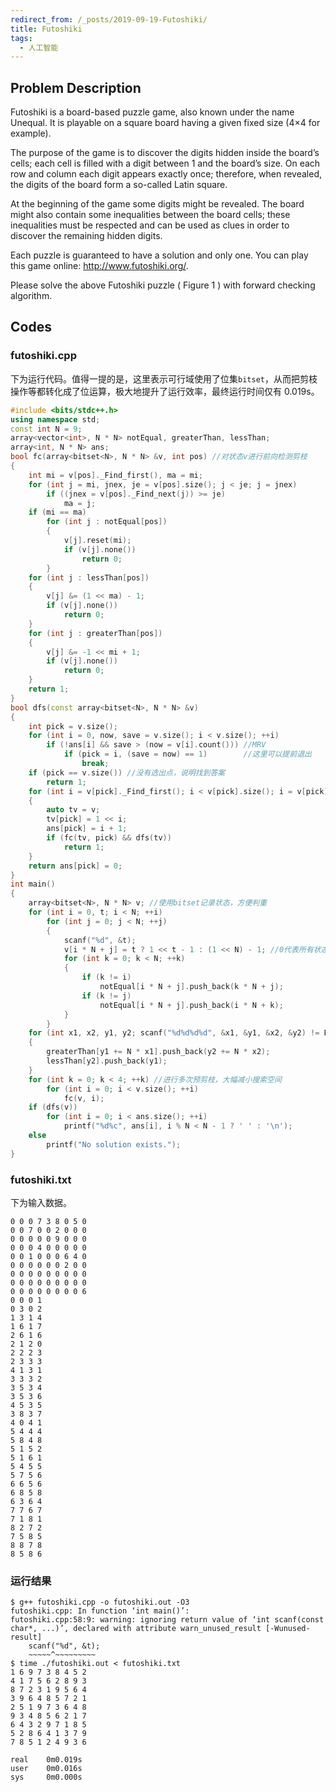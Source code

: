 ```yaml
---
redirect_from: /_posts/2019-09-19-Futoshiki/
title: Futoshiki
tags:
  - 人工智能
---
```


## Problem Description

Futoshiki is a board-based puzzle game, also known under the name Unequal. It is playable on a square board having a given fixed size (4×4 for example).

The purpose of the game is to discover the digits hidden inside the board’s cells; each cell is filled with a digit between 1 and the board’s size. On each row and column each digit appears exactly once; therefore, when revealed, the digits of the board form a so-called Latin square.

At the beginning of the game some digits might be revealed. The board might also contain some inequalities between the board cells; these inequalities must be respected and can be used as clues in order to discover the remaining hidden digits.

Each puzzle is guaranteed to have a solution and only one. You can play this game online: <http://www.futoshiki.org/>.

Please solve the above Futoshiki puzzle ( Figure 1 ) with forward checking algorithm.

## Codes

### futoshiki.cpp

下为运行代码。值得一提的是，这里表示可行域使用了位集`bitset`，从而把剪枝操作等都转化成了位运算，极大地提升了运行效率，最终运行时间仅有 0.019s。

```cpp
#include <bits/stdc++.h>
using namespace std;
const int N = 9;
array<vector<int>, N * N> notEqual, greaterThan, lessThan;
array<int, N * N> ans;
bool fc(array<bitset<N>, N * N> &v, int pos) //对状态v进行前向检测剪枝
{
	int mi = v[pos]._Find_first(), ma = mi;
	for (int j = mi, jnex, je = v[pos].size(); j < je; j = jnex)
		if ((jnex = v[pos]._Find_next(j)) >= je)
			ma = j;
	if (mi == ma)
		for (int j : notEqual[pos])
		{
			v[j].reset(mi);
			if (v[j].none())
				return 0;
		}
	for (int j : lessThan[pos])
	{
		v[j] &= (1 << ma) - 1;
		if (v[j].none())
			return 0;
	}
	for (int j : greaterThan[pos])
	{
		v[j] &= -1 << mi + 1;
		if (v[j].none())
			return 0;
	}
	return 1;
}
bool dfs(const array<bitset<N>, N * N> &v)
{
	int pick = v.size();
	for (int i = 0, now, save = v.size(); i < v.size(); ++i)
		if (!ans[i] && save > (now = v[i].count())) //MRV
			if (pick = i, (save = now) == 1)		//这里可以提前退出
				break;
	if (pick == v.size()) //没有选出点，说明找到答案
		return 1;
	for (int i = v[pick]._Find_first(); i < v[pick].size(); i = v[pick]._Find_next(i)) //遍历当前考虑的下标pick，他的可行值域{i}
	{
		auto tv = v;
		tv[pick] = 1 << i;
		ans[pick] = i + 1;
		if (fc(tv, pick) && dfs(tv))
			return 1;
	}
	return ans[pick] = 0;
}
int main()
{
	array<bitset<N>, N * N> v; //使用bitset记录状态，方便判重
	for (int i = 0, t; i < N; ++i)
		for (int j = 0; j < N; ++j)
		{
			scanf("%d", &t);
			v[i * N + j] = t ? 1 << t - 1 : (1 << N) - 1; //0代表所有状态都可行，因此将原值翻转
			for (int k = 0; k < N; ++k)
			{
				if (k != i)
					notEqual[i * N + j].push_back(k * N + j);
				if (k != j)
					notEqual[i * N + j].push_back(i * N + k);
			}
		}
	for (int x1, x2, y1, y2; scanf("%d%d%d%d", &x1, &y1, &x2, &y2) != EOF;)
	{
		greaterThan[y1 += N * x1].push_back(y2 += N * x2);
		lessThan[y2].push_back(y1);
	}
	for (int k = 0; k < 4; ++k) //进行多次预剪枝，大幅减小搜索空间
		for (int i = 0; i < v.size(); ++i)
			fc(v, i);
	if (dfs(v))
		for (int i = 0; i < ans.size(); ++i)
			printf("%d%c", ans[i], i % N < N - 1 ? ' ' : '\n');
	else
		printf("No solution exists.");
}
```

### futoshiki.txt

下为输入数据。

```shell
0 0 0 7 3 8 0 5 0
0 0 7 0 0 2 0 0 0
0 0 0 0 0 9 0 0 0
0 0 0 4 0 0 0 0 0
0 0 1 0 0 0 6 4 0
0 0 0 0 0 0 2 0 0
0 0 0 0 0 0 0 0 0
0 0 0 0 0 0 0 0 0
0 0 0 0 0 0 0 0 6
0 0 0 1
0 3 0 2
1 3 1 4
1 6 1 7
2 6 1 6
2 1 2 0
2 2 2 3
2 3 3 3
4 1 3 1
3 3 3 2
3 5 3 4
3 5 3 6
4 5 3 5
3 8 3 7
4 0 4 1
5 4 4 4
5 8 4 8
5 1 5 2
5 1 6 1
5 4 5 5
5 7 5 6
6 6 5 6
6 8 5 8
6 3 6 4
7 7 6 7
7 1 8 1
8 2 7 2
7 5 8 5
8 8 7 8
8 5 8 6
```

### 运行结果

```shell
$ g++ futoshiki.cpp -o futoshiki.out -O3
futoshiki.cpp: In function ‘int main()’:
futoshiki.cpp:58:9: warning: ignoring return value of ‘int scanf(const char*, ...)’, declared with attribute warn_unused_result [-Wunused-result]
    scanf("%d", &t);
    ~~~~~^~~~~~~~~~
$ time ./futoshiki.out < futoshiki.txt
1 6 9 7 3 8 4 5 2
4 1 7 5 6 2 8 9 3
8 7 2 3 1 9 5 6 4
3 9 6 4 8 5 7 2 1
2 5 1 9 7 3 6 4 8
9 3 4 8 5 6 2 1 7
6 4 3 2 9 7 1 8 5
5 2 8 6 4 1 3 7 9
7 8 5 1 2 4 9 3 6

real    0m0.019s
user    0m0.016s
sys     0m0.000s
```

